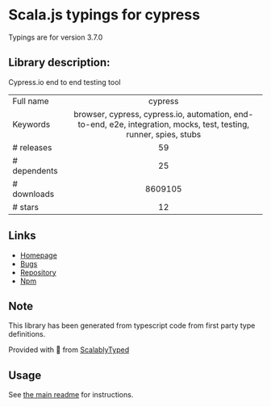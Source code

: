 
# Scala.js typings for cypress

Typings are for version 3.7.0

## Library description:
Cypress.io end to end testing tool

|                    |                 |
| ------------------ | :-------------: |
| Full name          | cypress |
| Keywords           | browser, cypress, cypress.io, automation, end-to-end, e2e, integration, mocks, test, testing, runner, spies, stubs |
| # releases         | 59 |
| # dependents       | 25 |
| # downloads        | 8609105 |
| # stars            | 12 |

## Links
- [Homepage](https://github.com/cypress-io/cypress)
- [Bugs](https://github.com/cypress-io/cypress/issues)
- [Repository](https://github.com/cypress-io/cypress)
- [Npm](https://www.npmjs.com/package/cypress)
    


## Note
This library has been generated from typescript code from first party type definitions.

Provided with :purple_heart: from [ScalablyTyped](https://github.com/oyvindberg/ScalablyTyped)

## Usage
See [the main readme](../../readme.md) for instructions.


